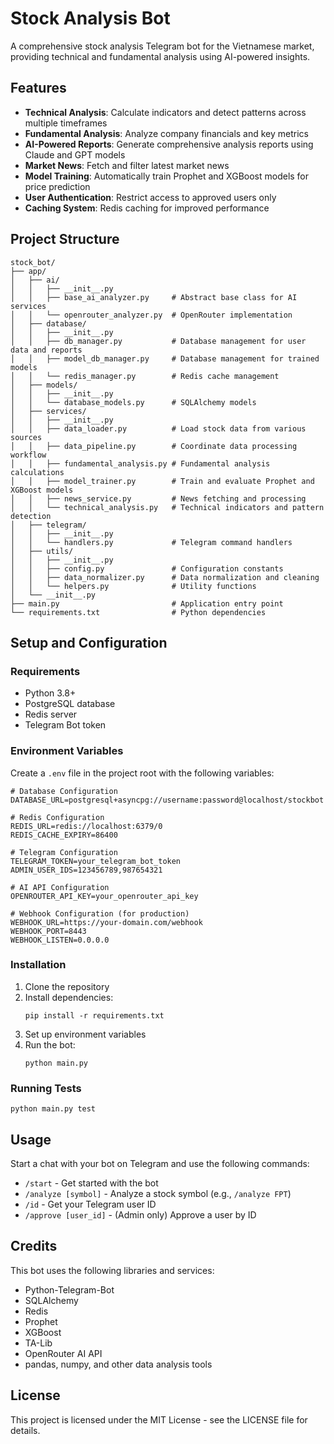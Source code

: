 # Stock Analysis Bot

A comprehensive stock analysis Telegram bot for the Vietnamese market, providing technical and fundamental analysis using AI-powered insights.

## Features

- **Technical Analysis**: Calculate indicators and detect patterns across multiple timeframes
- **Fundamental Analysis**: Analyze company financials and key metrics
- **AI-Powered Reports**: Generate comprehensive analysis reports using Claude and GPT models
- **Market News**: Fetch and filter latest market news
- **Model Training**: Automatically train Prophet and XGBoost models for price prediction
- **User Authentication**: Restrict access to approved users only
- **Caching System**: Redis caching for improved performance

## Project Structure

```
stock_bot/
├── app/
│   ├── ai/
│   │   ├── __init__.py
│   │   ├── base_ai_analyzer.py     # Abstract base class for AI services
│   │   └── openrouter_analyzer.py  # OpenRouter implementation
│   ├── database/
│   │   ├── __init__.py
│   │   ├── db_manager.py           # Database management for user data and reports
│   │   ├── model_db_manager.py     # Database management for trained models
│   │   └── redis_manager.py        # Redis cache management
│   ├── models/
│   │   ├── __init__.py
│   │   └── database_models.py      # SQLAlchemy models
│   ├── services/
│   │   ├── __init__.py
│   │   ├── data_loader.py          # Load stock data from various sources
│   │   ├── data_pipeline.py        # Coordinate data processing workflow
│   │   ├── fundamental_analysis.py # Fundamental analysis calculations
│   │   ├── model_trainer.py        # Train and evaluate Prophet and XGBoost models
│   │   ├── news_service.py         # News fetching and processing
│   │   └── technical_analysis.py   # Technical indicators and pattern detection
│   ├── telegram/
│   │   ├── __init__.py
│   │   └── handlers.py             # Telegram command handlers
│   ├── utils/
│   │   ├── __init__.py
│   │   ├── config.py               # Configuration constants
│   │   ├── data_normalizer.py      # Data normalization and cleaning
│   │   └── helpers.py              # Utility functions
│   └── __init__.py
├── main.py                         # Application entry point
└── requirements.txt                # Python dependencies
```

## Setup and Configuration

### Requirements

- Python 3.8+
- PostgreSQL database
- Redis server
- Telegram Bot token

### Environment Variables

Create a `.env` file in the project root with the following variables:

```
# Database Configuration
DATABASE_URL=postgresql+asyncpg://username:password@localhost/stockbot

# Redis Configuration
REDIS_URL=redis://localhost:6379/0
REDIS_CACHE_EXPIRY=86400

# Telegram Configuration
TELEGRAM_TOKEN=your_telegram_bot_token
ADMIN_USER_IDS=123456789,987654321

# AI API Configuration
OPENROUTER_API_KEY=your_openrouter_api_key

# Webhook Configuration (for production)
WEBHOOK_URL=https://your-domain.com/webhook
WEBHOOK_PORT=8443
WEBHOOK_LISTEN=0.0.0.0
```

### Installation

1. Clone the repository
2. Install dependencies:
   ```
   pip install -r requirements.txt
   ```
3. Set up environment variables
4. Run the bot:
   ```
   python main.py
   ```

### Running Tests

```
python main.py test
```

## Usage

Start a chat with your bot on Telegram and use the following commands:

- `/start` - Get started with the bot
- `/analyze [symbol]` - Analyze a stock symbol (e.g., `/analyze FPT`)
- `/id` - Get your Telegram user ID
- `/approve [user_id]` - (Admin only) Approve a user by ID

## Credits

This bot uses the following libraries and services:
- Python-Telegram-Bot
- SQLAlchemy
- Redis
- Prophet
- XGBoost
- TA-Lib
- OpenRouter AI API
- pandas, numpy, and other data analysis tools

## License

This project is licensed under the MIT License - see the LICENSE file for details. 
